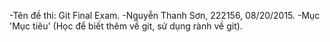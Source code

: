 ﻿-Tên đề thi: Git Final Exam. 
-Nguyễn Thanh Sơn, 222156, 08/20/2015.
-Mục 'Mục tiêu' (Học để biết thêm về git, sử dụng rành về git).
